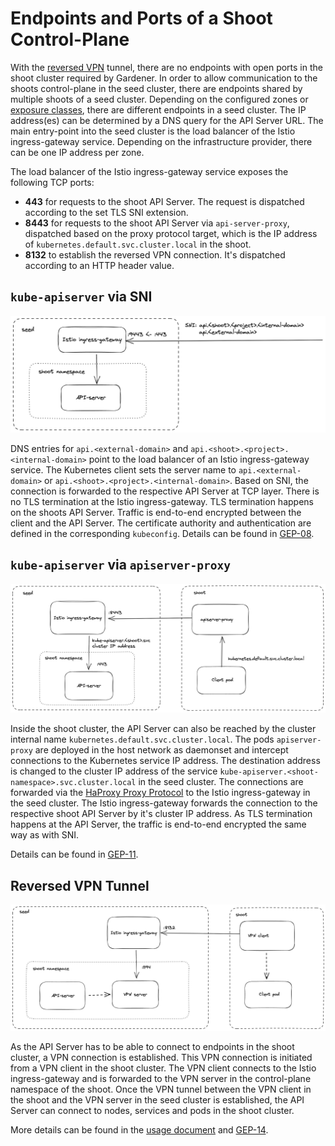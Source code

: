 # Endpoints and Ports of a Shoot Control-Plane

With the [reversed VPN](./reversed-vpn-tunnel.md) tunnel, there are no endpoints with open ports in the shoot cluster required by Gardener.
In order to allow communication to the shoots control-plane in the seed cluster, there are endpoints shared by multiple shoots of a seed cluster.
Depending on the configured zones or [exposure classes](./exposureclasses.md), there are different endpoints in a seed cluster. The IP address(es) can be determined by a DNS query for the API Server URL.
The main entry-point into the seed cluster is the load balancer of the Istio ingress-gateway service. Depending on the infrastructure provider, there can be one IP address per zone.

The load balancer of the Istio ingress-gateway service exposes the following TCP ports:

* **443** for requests to the shoot API Server. The request is dispatched according to the set TLS SNI extension.
* **8443** for requests to the shoot API Server via `api-server-proxy`, dispatched based on the proxy protocol target, which is the IP address of `kubernetes.default.svc.cluster.local` in the shoot.
* **8132** to establish the reversed VPN connection. It's dispatched according to an HTTP header value.

## `kube-apiserver` via SNI 

![kube-apiserver via SNI](./images/api-server-sni.png)

DNS entries for `api.<external-domain>` and `api.<shoot>.<project>.<internal-domain>` point to the load balancer of an Istio ingress-gateway service.
The Kubernetes client sets the server name to `api.<external-domain>` or `api.<shoot>.<project>.<internal-domain>`.
Based on SNI, the connection is forwarded to the respective API Server at TCP layer. There is no TLS termination at the Istio ingress-gateway.
TLS termination happens on the shoots API Server. Traffic is end-to-end encrypted between the client and the API Server. The certificate authority and authentication are defined in the corresponding `kubeconfig`.
Details can be found in [GEP-08](../proposals/08-shoot-apiserver-via-sni.md).

## `kube-apiserver` via `apiserver-proxy`

![apiserver-proxy](./images/api-server-proxy.png)

Inside the shoot cluster, the API Server can also be reached by the cluster internal name `kubernetes.default.svc.cluster.local`. 
The pods `apiserver-proxy` are deployed in the host network as daemonset and intercept connections to the Kubernetes service IP address.
The destination address is changed to the cluster IP address of the service `kube-apiserver.<shoot-namespace>.svc.cluster.local` in the seed cluster.
The connections are forwarded via the [HaProxy Proxy Protocol](https://www.envoyproxy.io/docs/envoy/latest/configuration/listeners/listener_filters/proxy_protocol) to the Istio ingress-gateway in the seed cluster.
The Istio ingress-gateway forwards the connection to the respective shoot API Server by it's cluster IP address.
As TLS termination happens at the API Server, the traffic is end-to-end encrypted the same way as with SNI.

Details can be found in [GEP-11](../proposals/11-apiserver-network-proxy.md).

## Reversed VPN Tunnel

![Reversed VPN](./images/reversed-vpn.png)

As the API Server has to be able to connect to endpoints in the shoot cluster, a VPN connection is established.
This VPN connection is initiated from a VPN client in the shoot cluster. 
The VPN client connects to the Istio ingress-gateway and is forwarded to the VPN server in the control-plane namespace of the shoot.
Once the VPN tunnel between the VPN client in the shoot and the VPN server in the seed cluster is established, the API Server can connect to nodes, services and pods in the shoot cluster.

More details can be found in the [usage document](./reversed-vpn-tunnel.md) and [GEP-14](../proposals/14-reversed-cluster-vpn.md).
